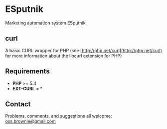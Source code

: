ESputnik
========

Marketing automation system ESputnik.

## curl
A basic CURL wrapper for PHP (see [http://php.net/curl](http://php.net/curl) for more information about the libcurl extension for PHP)

## Requirements
- **PHP** >= 5.4
- **EXT-CURL** = *

## Contact

Problems, comments, and suggestions all welcome: [oss.brownie@gmail.com](mailto:oss.brownie@gmail.com)